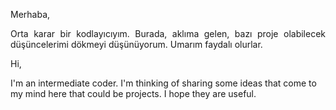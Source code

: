 Merhaba,

<div style="text-align:justify;">Orta karar bir kodlayıcıyım. Burada, aklıma gelen, bazı proje olabilecek düşüncelerimi dökmeyi düşünüyorum. Umarım faydalı olurlar.</div>

Hi,

I'm an intermediate coder. I'm thinking of sharing some ideas that come to my mind here that could be projects. I hope they are useful.


<!---
lterlemez/lterlemez is a ✨ special ✨ repository because its `README.md` (this file) appears on your GitHub profile.
You can click the Preview link to take a look at your changes.
--->
